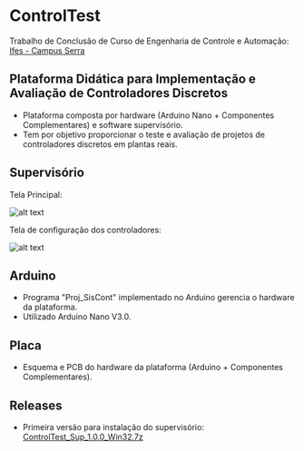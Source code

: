 # ControlTest
Trabalho de Conclusão de Curso de Engenharia de Controle e Automação:
[Ifes - Campus Serra](https://serra.ifes.edu.br)

## Plataforma Didática para Implementação e Avaliação de Controladores Discretos

 - Plataforma composta por hardware (Arduino Nano + Componentes Complementares) e software supervisório.
 - Tem por objetivo proporcionar o teste e avaliação de projetos de controladores discretos em plantas reais.

## Supervisório

Tela Principal:

![alt text](https://github.com/rafael-elias/ControlTest/blob/main/Supervis%C3%B3rio/UniControl/Imgs/Tela%20Principal.png?raw=true)

Tela de configuração dos controladores:

![alt text](https://github.com/rafael-elias/ControlTest/blob/main/Supervis%C3%B3rio/UniControl/Imgs/Tela%20ConfigCont.png?raw=true)

## Arduino

- Programa "Proj_SisCont" implementado no Arduino gerencia o hardware da plataforma.
- Utilizado Arduino Nano V3.0. 

## Placa

- Esquema e PCB do hardware da plataforma (Arduino + Componentes Complementares). 

## Releases
- Primeira versão para instalação do supervisório: [ControlTest_Sup_1.0.0_Win32.7z](https://github.com/rafael-elias/ControlTest/releases/tag/v1.0.0)
